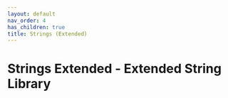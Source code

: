 ```yaml
---
layout: default
nav_order: 4
has_children: true
title: Strings (Extended)
---
```

# **Strings Extended - Extended String Library**
